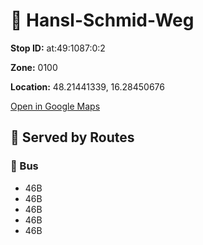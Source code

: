 # 🚉 Hansl-Schmid-Weg


**Stop ID:** at:49:1087:0:2

**Zone:** 0100

**Location:** 48.21441339, 16.28450676

[Open in Google Maps](https://www.google.com/maps?q=48.21441339,16.28450676)

## 🚆 Served by Routes

### 🚌 Bus
- 46B
- 46B
- 46B
- 46B
- 46B
